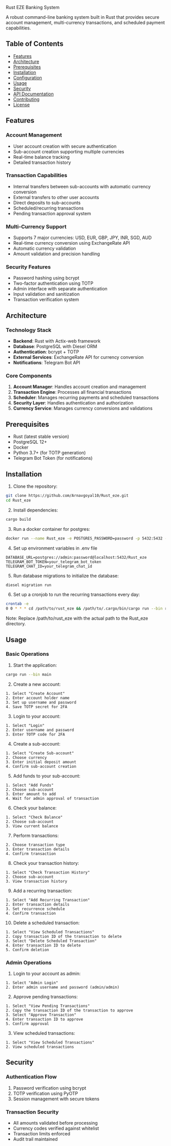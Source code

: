  Rust EZE Banking System

A robust command-line banking system built in Rust that provides secure account management, multi-currency transactions, and scheduled payment capabilities.

## Table of Contents
- [Features](#features)
- [Architecture](#architecture)
- [Prerequisites](#prerequisites)
- [Installation](#installation)
- [Configuration](#configuration)
- [Usage](#usage)
- [Security](#security)
- [API Documentation](#api-documentation)
- [Contributing](#contributing)
- [License](#license)

## Features

### Account Management
- User account creation with secure authentication
- Sub-account creation supporting multiple currencies
- Real-time balance tracking
- Detailed transaction history

### Transaction Capabilities
- Internal transfers between sub-accounts with automatic currency conversion
- External transfers to other user accounts
- Direct deposits to sub-accounts
- Scheduled/recurring transactions
- Pending transaction approval system

### Multi-Currency Support
- Supports 7 major currencies: USD, EUR, GBP, JPY, INR, SGD, AUD
- Real-time currency conversion using ExchangeRate API
- Automatic currency validation
- Amount validation and precision handling

### Security Features
- Password hashing using bcrypt
- Two-factor authentication using TOTP
- Admin interface with separate authentication
- Input validation and sanitization
- Transaction verification system

## Architecture

### Technology Stack
- **Backend**: Rust with Actix-web framework
- **Database**: PostgreSQL with Diesel ORM
- **Authentication**: bcrypt + TOTP
- **External Services**: ExchangeRate API for currency conversion
- **Notifications**: Telegram Bot API

### Core Components
1. **Account Manager**: Handles account creation and management
2. **Transaction Engine**: Processes all financial transactions
3. **Scheduler**: Manages recurring payments and scheduled transactions
4. **Security Layer**: Handles authentication and authorization
5. **Currency Service**: Manages currency conversions and validations

## Prerequisites

- Rust (latest stable version)
- PostgreSQL 12+
- Docker
- Python 3.7+ (for TOTP generation)
- Telegram Bot Token (for notifications)

## Installation

1. Clone the repository:
```bash
git clone https://github.com/Arnavgoyal10/Rust_eze.git
cd Rust_eze
```
2. Install dependencies:
```bash
cargo build
```

3. Run a docker container for postgres:
```bash
docker run --name Rust_eze -e POSTGRES_PASSWORD=password -p 5432:5432 -d postgres
```

4. Set up environment variables in .env file
```
DATABASE_URL=postgres://admin:password@localhost:5432/Rust_eze
TELEGRAM_BOT_TOKEN=your_telegram_bot_token
TELEGRAM_CHAT_ID=your_telegram_chat_id
```

5. Run database migrations to initialize the database:
```bash
diesel migration run
```

6. Set up a cronjob to run the recurring transactions every day:
```bash
crontab -e
0 0 * * * cd /path/to/rust_eze && /path/to/.cargo/bin/cargo run --bin recurring_payments >> /path/to/rust_eze/cron.log 2>&1
```
Note: Replace /path/to/rust_eze with the actual path to the Rust_eze directory.

## Usage

### Basic Operations

1. Start the application:
```bash
cargo run --bin main
```

2. Create a new account:
```
1. Select "Create Account"
2. Enter account holder name
3. Set up username and password
4. Save TOTP secret for 2FA
```

3. Login to your account:
```
1. Select "Login"
2. Enter username and password
3. Enter TOTP code for 2FA
```

4. Create a sub-account:
```
1. Select "Create Sub-account"
2. Choose currency
3. Enter initial deposit amount
4. Confirm sub-account creation
```

5. Add funds to your sub-account:
```
1. Select "Add Funds"
2. Choose sub-account
3. Enter amount to add
4. Wait for admin approval of transaction
```

6. Check your balance:
```
1. Select "Check Balance"
2. Choose sub-account
3. View current balance
```

7. Perform transactions:
```
2. Choose transaction type
3. Enter transaction details
4. Confirm transaction
```

8. Check your transaction history:
```
1. Select "Check Transaction History"
2. Choose sub-account
3. View transaction history
```

9. Add a recurring transaction:
```
1. Select "Add Recurring Transaction"
2. Enter transaction details
3. Set recurrence schedule
4. Confirm transaction
```

10. Delete a scheduled transaction:
```
1. Select "View Scheduled Transactions"
2. Copy transaction ID of the transaction to delete
3. Select "Delete Scheduled Transaction"
4. Enter transaction ID to delete
5. Confirm deletion
```

### Admin Operations

1. Login to your account as admin:
```
1. Select "Admin Login"
2. Enter admin username and password (admin/admin)
```

2. Approve pending transactions:
```
1. Select "View Pending Transactions"
2. Copy the transaction ID of the transaction to approve
3. Select "Approve Transaction"
4. Enter transaction ID to approve
5. Confirm approval
```

3. View scheduled transactions:
```
1. Select "View Scheduled Transactions"
2. View scheduled transactions
```


## Security

### Authentication Flow
1. Password verification using bcrypt
2. TOTP verification using PyOTP
3. Session management with secure tokens

### Transaction Security
- All amounts validated before processing
- Currency codes verified against whitelist
- Transaction limits enforced
- Audit trail maintained
